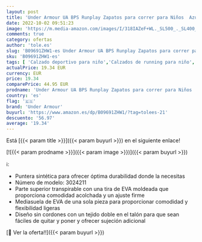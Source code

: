 ```yaml
---
layout: post
title: 'Under Armour UA BPS Runplay Zapatos para correr para Niños  Azul  Cruise Blue / Black / High-Vis Yellow   28 EU'
date: 2022-10-02 09:51:23
image: 'https://m.media-amazon.com/images/I/318IAZeF+WL._SL500_._SL400_.jpg'
comments: true
category: ofertas
author: 'tole.es'
slug: 'B09691ZHW1-es Under Armour UA BPS Runplay Zapatos para correr para Niños...'
sku: 'B09691ZHW1-es'
tags: [ 'Calzado deportivo para niño','Calzados de running para niño','Calzados para correr en asfalto para niño','Zapatillas y calzado deportivo para Niño','Zapatos','Zapatos - Niños','Zapatos y complementos','under armour','zapatos','🇪🇸', ]
actualPrice: 19.34 EUR
currency: EUR
price: 19.34
comparePrice: 44.95 EUR
prodname: 'Under Armour UA BPS Runplay Zapatos para correr para Niños  Azul  Cruise Blue / Black / High-Vis Yellow   28 EU'
country: 'es'
flag: '🇪🇸'
brand: 'Under Armour'
buyurl: 'https://www.amazon.es/dp/B09691ZHW1/?tag=tolees-21'
descuento: '56.97'
average: '19.34'
---
```


Está [{{< param title >}}]({{< param buyurl >}}) en el siguiente enlace!

[![{{< param prodname >}}]({{< param image >}})]({{< param buyurl >}})

ℹ️:

- Puntera sintética para ofrecer óptima durabilidad donde la necesitas
- Número de modelo: 3024211
- Parte superior transpirable con una tira de EVA moldeada que proporciona comodidad acolchada y un ajuste firme
- Mediasuela de EVA de una sola pieza para proporcionar comodidad y flexibilidad ligeras
- Diseño sin cordones con un tejido doble en el talón para que sean fáciles de quitar y poner y ofrecer sujeción adicional

[🛒 Ver la oferta!!]({{< param buyurl >}})
